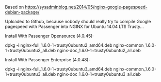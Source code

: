 Based on https://sysadminblog.net/2014/05/nginx-google-pagespeed-debian-package/

Uploaded to Github, because nobody should really try to compile Google pagespeed with Passenger into NGINX for Ubuntu 14.04 LTS Trusty...

Install With Passenger Opensource (4.0.45):

  dpkg -i nginx-full_1.6.0-1+trusty0ubuntu2_amd64.deb nginx-common_1.6.0-1+trusty0ubuntu2_all.deb nginx-doc_1.6.0-1+trusty0ubuntu2_all.deb

Install With Passenger Enterprise (4.0.48):

  dpkg -i nginx-full_1.6.0-1+trusty0ubuntu3_amd64.deb nginx-common_1.6.0-1+trusty0ubuntu3_all.deb nginx-doc_1.6.0-1+trusty0ubuntu3_all.deb
